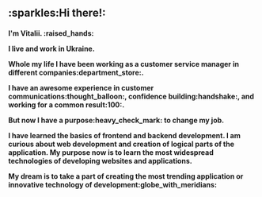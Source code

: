 <h2>:sparkles:Hi there!:</h2>
<h4>I'm Vitalii. :raised_hands:
<p>I live and work in Ukraine.</p>
<p>Whole my life I have been working as a customer service manager in different
companies:department_store:.</p><p>I have an awesome experience in customer communications:thought_balloon:, confidence
building:handshake:, and working for a common result:100:.</p> <p> But now I have a purpose:heavy_check_mark: to change my
job.</p> I have learned the basics of frontend and backend development. I am curious
about web development and creation of logical parts of the application. My purpose
now is to learn the most widespread technologies of developing websites and
applications. <p>My dream is to take a part of creating the most trending application or
innovative technology of development:globe_with_meridians:</p>


<h4>



